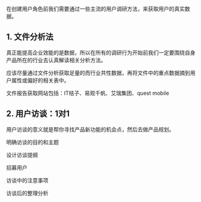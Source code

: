 在创建用户角色前我们需要通过一些主流的用户调研方法，来获取用户的真实数据。

## 1. 文件分析法

真正能提高企业效能的是数据，所以在所有的调研行为开始前我们一定要围绕自身产品所在的行业去认真解读相关分析方法。

应该尽量通过文件分析获取足量的而行业共性数据，再将文件中的重点数据摘到用户属性或偏好的相关表中。

文件报告获取网站包括：IT桔子、易观千帆、艾瑞集团、quest mobile

## 2. 用户访谈：1对1

用户访谈的意义就是帮你寻找产品新功能的机会点，然后去做产品规划。

明确访谈的目的和主题

设计访谈提纲

招募用户

访谈中的注意事项

访谈后的整理分析
